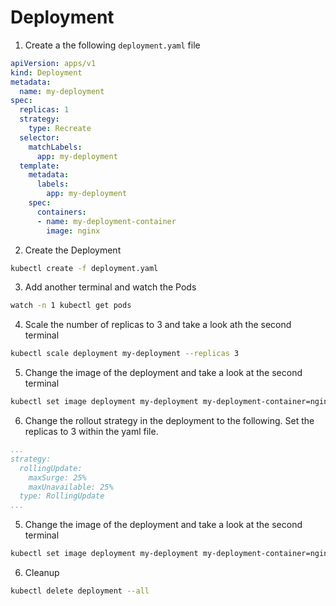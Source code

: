 # Deployment

1. Create a the following `deployment.yaml` file
```yaml
apiVersion: apps/v1
kind: Deployment
metadata:
  name: my-deployment
spec:
  replicas: 1
  strategy:
    type: Recreate
  selector:
    matchLabels:
      app: my-deployment
  template:
    metadata:
      labels:
        app: my-deployment
    spec:
      containers:
      - name: my-deployment-container
        image: nginx
```
2. Create the Deployment
```bash
kubectl create -f deployment.yaml
```
3. Add another terminal and watch the Pods 
```bash
watch -n 1 kubectl get pods
```
4. Scale the number of replicas to 3 and take a look ath the second terminal
```bash
kubectl scale deployment my-deployment --replicas 3
```
5. Change the image of the deployment and take a look at the second terminal
```bash
kubectl set image deployment my-deployment my-deployment-container=nginx:alpine
```
6. Change the rollout strategy in the deployment to the following. Set the replicas to 3 within the yaml file.
```yaml
...
strategy:
  rollingUpdate:
    maxSurge: 25%
    maxUnavailable: 25%
  type: RollingUpdate
...
```
5. Change the image of the deployment and take a look at the second terminal
```bash
kubectl set image deployment my-deployment my-deployment-container=nginx:1.16.1
```
6. Cleanup
```bash
kubectl delete deployment --all
```